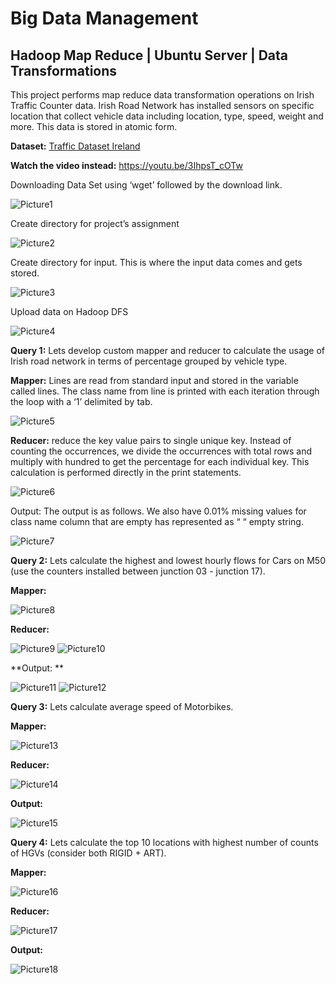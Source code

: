 # Big Data Management
## Hadoop Map Reduce | Ubuntu Server | Data Transformations
This project performs map reduce data transformation operations on Irish Traffic Counter 
data. Irish Road Network has installed sensors on specific location that collect vehicle data 
including location, type, speed, weight and more. This data is stored in atomic form.

**Dataset:**  [Traffic Dataset Ireland](https://data.tii.ie/Datasets/TrafficCountData/2021/01/15/per-vehicle-records-2021-01-15.csv)


**Watch the video instead:** https://youtu.be/3IhpsT_cOTw

Downloading Data Set using ‘wget’ followed by the download link.

![Picture1](https://github.com/muhammadallain/irish_m50_traffic_map_reduce_transformations/assets/96694357/ec29d923-e27e-4743-930b-bcdfa0f801d2)

Create directory for project’s assignment

![Picture2](https://github.com/muhammadallain/irish_m50_traffic_map_reduce_transformations/assets/96694357/48e3d28e-8f9b-4ba3-a087-d42a82dc839a)

Create directory for input. This is where the input data comes and gets stored.

![Picture3](https://github.com/muhammadallain/irish_m50_traffic_map_reduce_transformations/assets/96694357/c9cf984f-b911-4f0a-a88a-d2af6182ecd2)

Upload data on Hadoop DFS

![Picture4](https://github.com/muhammadallain/irish_m50_traffic_map_reduce_transformations/assets/96694357/436ebf5a-d58e-4331-9243-4b309dc0a109)

**Query 1:** Lets develop custom mapper and reducer to calculate the usage of Irish road network in terms of percentage grouped by vehicle type.

**Mapper:** Lines are read from standard input and stored in the variable called lines. The class 
name from line is printed with each iteration through the loop with a ‘1’ delimited by tab.

![Picture5](https://github.com/muhammadallain/irish_m50_traffic_map_reduce_transformations/assets/96694357/b223d83d-a240-4b0d-aa1f-72ba749a1706)

**Reducer:** reduce the key value pairs to single unique key. Instead of counting the 
occurrences, we divide the occurrences with total rows and multiply with hundred to get 
the percentage for each individual key. This calculation is performed directly in the print 
statements.

![Picture6](https://github.com/muhammadallain/irish_m50_traffic_map_reduce_transformations/assets/96694357/dff5e6fa-991f-4dc9-b2d7-4334873ef16f)

Output: The output is as follows. We also have 0.01% missing values for class name column that are empty has represented as “ “ empty string.

![Picture7](https://github.com/muhammadallain/irish_m50_traffic_map_reduce_transformations/assets/96694357/ae2ca781-0f69-442f-b318-2a94646b8bf6)

**Query 2:** Lets calculate the highest and lowest hourly flows for Cars on M50 (use the counters installed between junction 03 - junction 17).

**Mapper:**

![Picture8](https://github.com/muhammadallain/irish_m50_traffic_map_reduce_transformations/assets/96694357/5b7c936a-6273-43b6-bfd8-b357d0297601)

**Reducer:**

![Picture9](https://github.com/muhammadallain/irish_m50_traffic_map_reduce_transformations/assets/96694357/5baa39cd-b0db-4820-a1f6-9c78fa4e007b)
![Picture10](https://github.com/muhammadallain/irish_m50_traffic_map_reduce_transformations/assets/96694357/1c1c1df3-3455-4f75-aacc-8910ed9adee9)

**Output: **

![Picture11](https://github.com/muhammadallain/irish_m50_traffic_map_reduce_transformations/assets/96694357/a4c911f1-61b5-44af-a918-d932188f94b7)
![Picture12](https://github.com/muhammadallain/irish_m50_traffic_map_reduce_transformations/assets/96694357/4913b572-ede6-4da0-95e9-7d31cb2368e9)

**Query 3:** Lets calculate average speed of Motorbikes.

**Mapper:**

![Picture13](https://github.com/muhammadallain/irish_m50_traffic_map_reduce_transformations/assets/96694357/2d1d0c03-4a00-4a5f-a277-72e0c2e43fb3)

**Reducer:**

![Picture14](https://github.com/muhammadallain/irish_m50_traffic_map_reduce_transformations/assets/96694357/bbabbce5-8447-40fd-8bfa-0c3b35ca448e)

**Output:**

![Picture15](https://github.com/muhammadallain/irish_m50_traffic_map_reduce_transformations/assets/96694357/b2b8a622-6678-4f7f-806d-4e37dc423668)

**Query 4:** Lets calculate the top 10 locations with highest number of counts of HGVs (consider both RIGID + ART).

**Mapper:**

![Picture16](https://github.com/muhammadallain/irish_m50_traffic_map_reduce_transformations/assets/96694357/ae4f5d5d-0b50-4f04-95eb-fa5ac19051c9)

**Reducer:**

![Picture17](https://github.com/muhammadallain/irish_m50_traffic_map_reduce_transformations/assets/96694357/ea0e1d6e-92dc-48c8-86b2-05831ada0e99)

**Output:**

![Picture18](https://github.com/muhammadallain/irish_m50_traffic_map_reduce_transformations/assets/96694357/b541f242-d2f9-4c12-b880-508ea97733ef)
